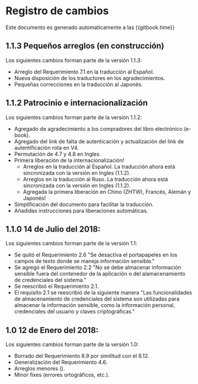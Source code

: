 # Registro de cambios

Este documento es generado automaticamente a las {{gitbook.time}}

## 1.1.3 Pequeños arreglos (en construcción)
Los siguientes cambios forman parte de la versión 1.1.3:

- Arreglo del Requerimiento 7.1 en la traducción al Español.
- Nueva disposición de los traductores en los agradecimientos.
- Pequeñas correcciones en la traducción al Japonés.

## 1.1.2 Patrocinio e internacionalización
Los siguientes cambios forman parte de la versión 1.1.2:

- Agregado de agradecimiento a los compradores del libro electrónico (e-book).
- Agregado del link de falta de autenticación y actualización del link de autentificación rota en V4.
- Permutación de 4.7 y 4.8 en Ingles.
- Primera liberación de la internacionalización!
  - Arreglos en la traducción al Español. La traducción ahora está sincronizada con la versión en Ingles (1.1.2).
  - Arreglos en la traducción al Ruso. La traducción ahora está sincronizada con la versión en Ingles (1.1.2).
  - Agregada la primera liberación en Chino (ZHTW), Francés, Alemán y Japonés!
- Simplificación del documento para facilitar la traducción.
- Añadidas instrucciones para liberaciones automáticas.

## 1.1.0 14 de Julio del 2018:
Los siguientes cambios forman parte de la versión 1.1:

- Se quitó el Requerimiento 2.6 "Se desactiva el portapapeles en los campos de texto donde se maneja información sensible."
- Se agregó el Requerimiento 2.2 "No se debe almacenar información sensible fuera del contenedor de la aplicación o del alamacenamiento de credenciales del sistema."
- Se reescribió el Requerimiento 2.1.
- El requisito 2.1 se reescribió de la siguiente manera "Las funcionalidades de almacenamiento de credenciales del sistema son utilizadas para almacenar la información sensible, como la información personal, credenciales del usuario y claves criptográficas."

## 1.0 12 de Enero del 2018:
Los siguientes cambios forman parte de la versión 1.0:
- Borrado del Requerimiento 8.9 por similitud con el 8.12.
- Generalización del Requerimiento 4.6.
- Arreglos menores ().
- Minor fixes (errores ortográficos, etc.).
